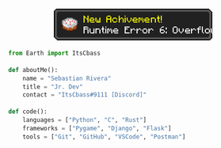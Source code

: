 <p align="center">
  <img src="achivement.png" />
</p>

```python
from Earth import ItsCbass

def aboutMe():
    name = "Sebastian Rivera"
    title = "Jr. Dev"
    contact = "ItsCbass#9111 [Discord]"

def code():
    languages = ["Python", "C", "Rust"]
    frameworks = ["Pygame", "Django", "Flask"]
    tools = ["Git", "GitHub", "VSCode", "Postman"]
```
